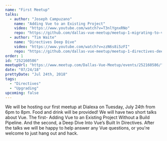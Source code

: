 ```yaml
---
name: "First Meetup"
talks:
  - author: "Joseph Campuzano"
    name: "Adding Vue to an Existing Project"
    video: "https://www.youtube.com/watch?v=T3nlYgnxRNo"
    repo: "https://github.com/dallas-vue-meetup/meetup-1-migrating-to-vue"
  - author: "Tim Waite"
    name: "Directives Deep Dive"
    video: "https://www.youtube.com/watch?v=zzN6s8i5zFI"
    repo: "https://github.com/dallas-vue-meetup/meetup-1-directives-deep-dive"
order: 1
id: "252160586"
meetupUrl: "https://www.meetup.com/Dallas-Vue-Meetup/events/252160586/"
date: "07/24/18"
prettyDate: "Jul 24th, 2018"
tags:
  - "Directives"
  - "Upgrading"
upcoming: false
---
```

 <m-meetup-details /><p>We will be hosting our first meetup at Dialexa on Tuesday, July 24th from 6pm to 8pm. Food and drink will be provided! We will have two short talks about Vue. The first- Adding Vue to an Existing Project Without a Build Pipeline. And the second, a Deep Dive Into Vue’s Built In Directives. After the talks we will be happy to help answer any Vue questions, or you're welcome to just hang out and hack.</p> 